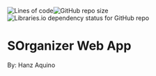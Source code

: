 ![Lines of code](https://img.shields.io/tokei/lines/github/hanzzakino/sorganizer)![GitHub repo size](https://img.shields.io/github/repo-size/hanzzakino/sorganizer)![Libraries.io dependency status for GitHub repo](https://img.shields.io/librariesio/github/hanzzakino/sorganizer)



# SOrganizer Web App
By: Hanz Aquino

